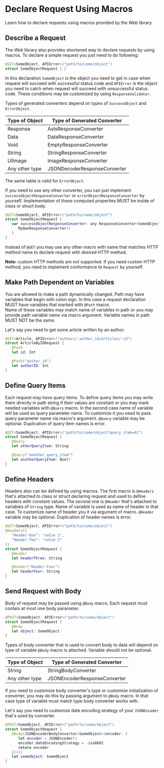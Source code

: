 # Declare Request Using Macros

Learn how to declare requests using macros provided by the *Web* library.

## Describe a Request

The *Web* library also provides shortened way to declare requests by using macros. To declare a 
simple request you just need to do following:

```swift
@GET<SomeObject, APIError>("path/to/some/object")
struct SomeObjectRequest { }
```

In this declaration `SomeObject` is the object you need to get in case when request will succeed 
with successful status code and `APIError` is the object you need to catch when request will succeed
with unsuccessful status code. These conditions may be customized by using ``ResponseValidator``.

Types of generated converters depend on types of `SuccessObject` and `ErrorObject`.

Type of Object | Type of Generated Converter
---|---
Response | AsIsResponseConverter
Data | DataResponseConverter
Void | EmptyResponseConverter
String | StringResponseConverter
UIImage | ImageResponseConverter
Any other type | JSONDecoderResponseConverter

The same table is valid for `ErrorObject`.

If you need to use any other converter, you can just implement `successObjectResponseConverter`
or `errorObjectResponseConverter` by yourself. Implementation of these computed properties MUST
be inside of class or struct body.

```swift
@GET<SomeObject, APIError>("path/to/some/object")
struct SomeObjectRequest {
   var successObjectResponseConverter: any ResponseConverter<SomeObject> {
      MyOwnResponseConverter()
   }
}
```

Instead of `@GET` you may use any other macro with name that matches HTTP method name to declare 
request with desired HTTP method.

**Note:** custom HTTP methods are not supported. If you need custom HTTP method,
you need to implement conformance to ``Request`` by yourself.

## Make Path Dependent on Variables

You are allowed to make a path dynamically changed. Path may have variables that begin with colon 
sign. In this case a request declaration MUST have variables that marked with `@Path` macro.  
Name of these variables may match name of variables in path or you may provide path variable name via 
macro argument. Variable names in path MUST NOT be the same.

Let's say you need to get some article written by an author:

```swift
@GET<Article, APIError>("authors/:author_id/articles/:id")
struct ArticleByIDRequest {
   @Path
   let id: Int

   @Path("author_id")
   let authorID: Int
}
```

## Define Query Items

Each request may have query items. To define query items you may write them directly in path string 
if their values are constant or you may mark needed variables with `@Query` macro. In the 
second case name of variable will be used as query parameter name. To customize it you need to pass 
query parameter name via macro's argument. `@Query` variable may be optional. Duplication of 
query item names is error.

```swift
@GET<SomeObject, APIError>("path/to/some/object?query_item=42")
struct SomeObjectRequest {
   @Query
   let otherQueryItem: String

   @Query("another_query_item")
   let anotherQueryItem: Bool?
}
```

## Define Headers

Headers also can be defined by using macros. The first macro is `@Headers` that's attached to class
or struct declaring request and used to define headers with constant values. The second one is
`@Header` that's attached to variables of `String` type. Name of variable is used as name of header
in that case. To customize name of header you it via argument of macro. `@Header` variable may be
optional. Duplication of header names is error.

```swift
@GET<SomeObject, APIError>("path/to/some/object")
@Headers([
   "Header-One": "value 1",
   "Header-Two": "value 2"
])
struct SomeObjectRequest {
   @Header
   let headerThree: String

   @Header("Header-Four")
   let headerFour: String
}
```

## Send Request with Body

Body of request may be passed using `@Body` macro. Each request must contain at most one body 
parameter.

```swift
@POST<SomeObject, APIError>("path/to/some/object")
struct SomeObjectRequest {
   @Body
   let object: SomeObject
}
```

Types of body converter that is used to convert body to data will depend on type of variable `@Body`
macro is attached. Variable should not be optional.

Type of Object | Type of Generated Converter
---|---
String | StringBodyConverter
Any other type | JSONEncoderResponseConverter

If you need to customize body converter's type or customize initialization of converter, you may do
this by passing argument to `@Body` macro. In that case type of variable must match type body 
converter works with.

Let's say you need to customize date encoding strategy of your `JSONEncoder` that's used by converter.

```swift
@POST<SomeObject, APIError>("path/to/some/object")
struct SomeObjectRequest {
   @Body(JSONEncoderBodyConverter<SomeObject>(encoder: {
      let encoder = JSONEncoder()
      encoder.dateEncodingStrategy = .iso8601
      return encoder
   }()))
   let someObject: SomeObject
}
```

